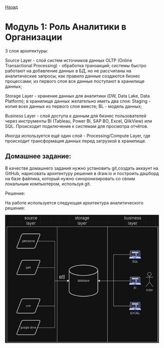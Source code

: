 [Назад](../README.md)
# Модуль 1: Роль Аналитики в Организации
3 слоя архитектуры:

Source Layer - слой систем источников данных OLTP (Online Transactional Processing) - обработка транзакций; системы быстро работают на добавление данных в БД, но не рассчитаны на аналитические запросы; как правило данные создаются бизнес процессами; из первого слоя все данные поступают в хранилище данных;

Storage Layer - хранение данных для аналитики (DW, Data Lake, Data Platform); в хранилище данных желательно иметь два слоя: Staging - копия всех данных из первого слоя вместе; BL - модель данных;

Business Layer - слой доступа к данным для бизнес пользователей через инструменты BI (Tableau, Power BI, SAP BO, Excel, QlikView) или SQL. Происходит подключение к системам для просмотра отчётов.

Иногда используется ещё один слой - Processing/Compute Layer, где происходит трансформация данных перед загрузкой в хранилище.

## Домашнее задание:

В качестве домашнего задания нужно установить git,создать аккаунт на GitHub, нарисовать архитектуру решения в draw.io и построить дашборд на базе файлика, который нужно синхронизировать со своим локальным компьютером, используя git.

Решение:

На работе используется следующая архитектура аналитического решения:

![архитектура аналитического решения](../assets/layaers.jpg)